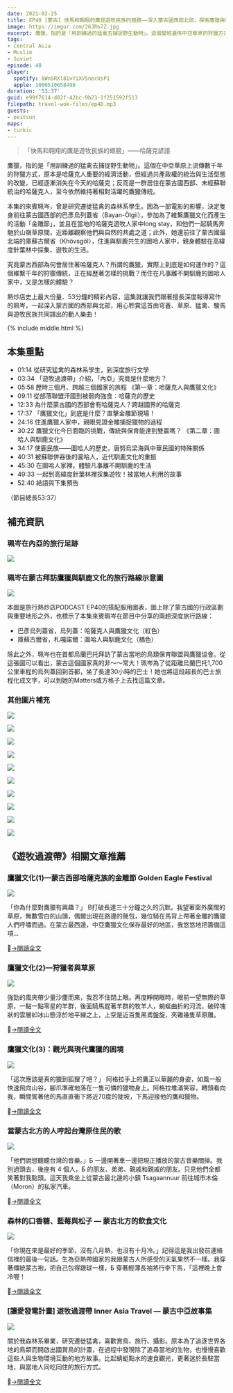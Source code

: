 ```yaml
---
date: 2021-02-25
title: EP40 [蒙古] 快馬和翱翔的鷹是遊牧民族的翅膀——深入蒙古國西部北部，探索鷹獵與馴鹿文化 ft. 遊牧過渡帶 廖珮岑
image: https://imgur.com/26JRo7Z.jpg
excerpt: 鷹獵，指的是「用訓練過的猛禽去捕捉野生動物」。這個曾經遍佈中亞草原的狩獵方式，如今只剩下少數人仍維持著，例如蒙古西部巴彥烏列蓋省的哈薩克人。愛鳥成癡的本集來賓珮岑，受到一部電影影響，決定親自前往蒙古國西部哈薩克人家中一探究竟！究竟那裡為何會居住著哈薩克人？這個傳統又面臨著怎樣的挑戰？就讓我們跟著擅長深度報導寫作的珮岑，一起深入蒙古國的西部與北部，用心聆賞這首由穹蒼、草原、猛禽、駿馬與遊牧民族共同譜出的動人樂曲！
tags:
- Central Asia
- Muslim
- Soviet
episode: 40
player:
  spotify: 6WnSRXl81vYiXV5necUsP1
  apple: 1000510658498
duration: '53:37'
guid: e99f7614-d82f-42bc-9b23-1f251592f513
filepath: travel-wok-files/ep40.mp3
guests:
- peitsun
maps:
- turkic
---
```


> 「快馬和翱翔的鷹是遊牧民族的翅膀」——哈薩克諺語

鷹獵，指的是「用訓練過的猛禽去捕捉野生動物」。這個在中亞草原上流傳數千年的狩獵方式，原本是哈薩克人重要的經濟活動，但經過共產政權的統治與生活型態的改變，已經逐漸消失在今天的哈薩克；反而是一群居住在蒙古國西部、未經蘇聯統治的哈薩克人，至今依然維持著相對活躍的鷹獵傳統。

本集的來賓珮岑，曾是研究遷徙猛禽的森林系學生。因為一部電影的影響，決定隻身前往蒙古國西部的巴彥烏列蓋省（Bayan-Ölgii），參加為了維繫鷹獵文化而產生的活動「金雕節」，並且在當地的哈薩克遊牧人家中long stay，和他們一起騎馬奔馳於山嶺草原間，近距離觀察他們與自然的共處之道；此外，她還前往了蒙古國最北端的庫蘇古爾省（Khövsgöl），住進與馴鹿共生的圖哈人家中，親身體驗在高緯度針葉林中採集、遊牧的生活。

究竟蒙古西部為何會居住著哈薩克人？所謂的鷹獵，實際上到底是如何運作的？這個維繫千年的狩獵傳統，正在經歷著怎樣的挑戰？而住在凡事離不開馴鹿的圖哈人家中，又是怎樣的體驗？

熱炒店史上最大份量、53分鐘的精彩內容，這集就讓我們跟著擅長深度報導寫作的珮岑，一起深入蒙古國的西部與北部，用心聆賞這首由穹蒼、草原、猛禽、駿馬與遊牧民族共同譜出的動人樂曲！

{% include middle.html %}

## 本集重點

* 01:14 從研究猛禽的森林系學生，到深度旅行文學
* 03:34 「遊牧過渡帶」介紹，「內亞」究竟是什麼地方？
* 05:58 歷時三個月、跨越三個國家的旅程
《第一章：哈薩克人與鷹獵文化》
* 09:11 從部落聯盟汗國到被弱肉強食：哈薩克的歷史
* 12:33 為什麼蒙古國的西部會有哈薩克人？跨越國界的哈薩克
* 17:37 「鷹獵文化」到底是什麼？直擊金雕節現場！
* 24:16 住進鷹獵人家中，親眼見證金雕捕捉獵物的過程
* 30:22 鷹獵文化今日面臨的挑戰，傳統與保育能達到雙贏嗎？
《第二章：圖哈人與馴鹿文化》
* 34:17 使鹿民族——圖哈人的歷史，唐努烏梁海與中華民國的特殊關係
* 40:31 被蘇聯併吞後的圖哈人，近代馴鹿文化的重振
* 45:30 在圖哈人家裡，體驗凡事離不開馴鹿的生活
* 49:33 一起到高緯度針葉林裡採集遊牧！被當地人利用的故事
* 52:40 結語與下集預告

（節目總長53:37）

## 補充資訊

### 珮岑在內亞的旅行足跡

![](https://assets.matters.news/embed/282bb5ad-de56-4147-8120-6c43702ecdf5.png)

### 珮岑在蒙古拜訪鷹獵與馴鹿文化的旅行路線示意圖

![](https://imgur.com/VdJCQVK.jpg)

本圖是旅行熱炒店PODCAST EP40的搭配服用圖表，圖上除了蒙古國的行政區劃與重要地形之外，也標示了本集來賓珮岑在節目中分享的兩趟深度旅行路線：

- 巴彥烏列蓋省，烏列蓋：哈薩克人與鷹獵文化（紅色）
- 庫蘇古爾省，札嘎諾爾：圖哈人與馴鹿文化（橘色）

除此之外，珮岑也在首都烏蘭巴托拜訪了蒙古當地的鳥類保育聯盟與鷹獵協會。從這張圖可以看出，蒙古這個國家真的非～～常大！珮岑為了從距離烏蘭巴托1,700公里車程的烏列蓋回到首都，坐了長達30小時的巴士！她也將這段超長的巴士旅程化成文字，可以到她的Matters或方格子上去找這篇文章。

### 其他圖片補充

![](https://imgur.com/UVPcdX9.jpg)

![](https://imgur.com/ruD0teu.jpg)

![](https://imgur.com/nTKTiOe.jpg)

![](https://imgur.com/N1p8LYj.jpg)

![](https://imgur.com/MPkJJLr.jpg)

![](https://imgur.com/WFdxRu1.jpg)

![](https://imgur.com/1JBDQz6.jpg)

![](https://imgur.com/NWSw5e4.jpg)

![](https://imgur.com/BlfQHs3.jpg)

![](https://imgur.com/yxpht3b.jpg)

## 《遊牧過渡帶》相關文章推薦

### 鷹獵文化(1)—蒙古西部哈薩克族的金雕節 Golden Eagle Festival

![](https://assets.matters.news/embed/1c8ba902-3a18-4622-8e56-fe6aa5a2bebb.jpeg)

「你為什麼對鷹獵有興趣？」 B打破長達三十分鐘之久的沉默。我望著窗外廣闊的草原，無數雪白的山頭，偶爾出現在路邊的氈包，幾位騎在馬背上帶著金雕的鷹獵人們呼嘯而過。在蒙古最西邊，中亞鷹獵文化保存最好的地區，我悠悠地把籌備這項...

[→閱讀全文](https://matters.news/@flyhigh2011/bafyreicsvfwqhzs2n4azfcqvk34uhlke7fib7ibz73fksgueewk3bcllvi)

### 鷹獵文化(2)—狩獵者與草原

![](https://assets.matters.news/embed/5ac2a0a8-9c49-44ed-8927-d0dac5a8bbc7.jpeg)

強勁的風夾帶少量沙塵而來，我忍不住閉上眼。再度睜開眼時，眼前一望無際的草原，一點一點零星的羊群，後面騎馬趕著羊群的牧羊人，蜿蜒曲折的河流，破碎塊狀的雲層如冰山懸浮於地平線之上，上空是近百隻黑鳶盤旋，夾雜幾隻草原雕。

[→閱讀全文](https://matters.news/@flyhigh2011/bafyreiaofuact52lx5e5uxuqqjmbcgkrqeimyak5qjkeonykvcytz3pmou)

### 鷹獵文化(3)：觀光與現代鷹獵的困境

![](https://assets.matters.news/embed/6e2ad029-987f-4d8d-be89-937bf3fd2305.jpeg)

「這次應該是真的獵到狐狸了吧？」 阿格拉手上的鷹正以華麗的身姿，如風一般快速飛向山谷，腳爪準確地落在一隻可憐的獵物身上。阿格拉堆滿笑容，轉頭看向我，瞬間駕著他的馬直直衝下將近70度的陡坡，下馬迎接他的鷹和獵物。

[→閱讀全文](https://matters.news/@flyhigh2011/bafyreiet6cosddpdke4kzt2e4svoedwj6vke7seufdi3sz22p2dtsan26i)

### 當蒙古北方的人哼起台灣原住民的歌

![](https://assets.matters.news/embed/034e15d6-17af-4c12-a918-c5bb3d8b99fc.jpeg)

「他們說想聽聽台灣的音樂。」Б 一邊開著車一邊把現正播放的蒙古音樂關掉。我別過頭去，後座有 4 個人，Б 的朋友、弟弟、親戚和親戚的朋友。只見他們全都笑著對我點頭。這天我乘坐上從蒙古最北邊的小鎮 Tsagaannuur 前往城市木倫（Moron）的私家汽車。

[→閱讀全文](https://matters.news/@flyhigh2011/bafyreidflz6y42ogq6raalkufmpjmklymmbimmyjbvtdhgvpvdtbadkimy)

### 森林的口香糖、藍莓與松子 — 蒙古北方的飲食文化

![](https://assets.matters.news/embed/1ef4f0fb-749b-44d7-b052-567ecd5bb69f.jpeg)

「你現在來是最好的季節，沒有八月熱，也沒有十月冷。」記得這是我出發前連絡信裡的最後一句話。生為亞熱帶國家的我跟蒙古人所感受的天氣果然不一樣。我穿著傳統蒙古袍，把自己包得跟球一樣，Б 穿著輕薄長袖將行李下馬，「這裡晚上會冷喔！

[→閱讀全文](https://matters.news/@flyhigh2011/bafyreic5sfmshthpdfzgc3jbheutraqs66flxgtkwvhx7lj7qx7wolwd6u)

### [讓愛發電計畫] 遊牧過渡帶 Inner Asia Travel — 蒙古中亞故事集

![](https://assets.matters.news/embed/55c93e07-9b5a-45cd-8a09-e4fd0441c538.png)

關於我森林系畢業，研究遷徙猛禽，喜歡賞鳥、旅行、攝影。原本為了追逐世界各地的鳥類而開啟出國賞鳥的計畫，在過程中發現除了追尋當地的生物，也慢慢喜歡這些人與生物環境互動的地方故事。比起蜻蜓點水的速食觀光，更著迷於長駐當地，與當地人同吃同住的旅行方式。

[→閱讀全文](https://matters.news/@flyhigh2011/bafyreihvnoape42jsr7rvwvl6jq74oqxnlssmgklhwvvdtnunutg4p37n4)